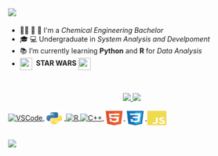 ### <img src="https://i.gifer.com/origin/1b/1bceb26d91bbe929e5e2f3c6577c6b49_w200.webp">

- 🧑‍🔬 🥼 🧪 I'm a *Chemical Engineering Bachelor*
- 🎓 💻 Undergraduate in *System Analysis and Develpoment*
- 📚 I’m currently learning <b>Python</b> and <b>R</b> for *Data Analysis*
- <img align="center" height="25" width="25" src="https://user-images.githubusercontent.com/86980326/162636279-3fdd75fb-34ad-4277-95fb-e30b9bca600b.png">&nbsp; <B>STAR WARS</B> <img align="center" height="25" width="25" src="https://user-images.githubusercontent.com/86980326/162636327-b17618ba-5cc9-40bf-8c5e-bbe6dc0b1dd4.png">

##
<br>
<div align="center">
  <a href="https://github.com/eduardo-pcamargo">
  <img height="180em" src="https://github-readme-stats.vercel.app/api?username=eduardo-pcamargo&show_icons=true&theme=dracula&include_all_commits=true&count_private=true"/>
  <img height="180em" src="https://github-readme-stats.vercel.app/api/top-langs/?username=eduardo-pcamargo&layout=compact&langs_count=7&theme=dracula"/>
</div>
  
<div style="display: inline_block"><br>
  <img align="center" alt="VSCode" height="30" width="40" src="https://cdn.jsdelivr.net/gh/devicons/devicon/icons/vscode/vscode-original.svg" />      
  <img align="center" alt="Python" height="30" width="40" src="https://raw.githubusercontent.com/devicons/devicon/master/icons/python/python-original.svg">
  <img align="center" alt="R" height="30" width="40" src="https://cdn.jsdelivr.net/gh/devicons/devicon/icons/rstudio/rstudio-original.svg">
  <img align="center" alt="C++" height="30" width="40" src="https://cdn.jsdelivr.net/gh/devicons/devicon/icons/cplusplus/cplusplus-original.svg" />        
  <img align="center" alt="HTML5" height="30" width="40" src="https://raw.githubusercontent.com/devicons/devicon/master/icons/html5/html5-original.svg">
  <img align="center" alt="CSS3" height="30" width="40" src="https://raw.githubusercontent.com/devicons/devicon/master/icons/css3/css3-original.svg">
  <img align="center" alt="Js" height="30" width="40" src="https://raw.githubusercontent.com/devicons/devicon/master/icons/javascript/javascript-plain.svg">
</div>
  
##
  
<div> 
  <a href="https://www.linkedin.com/in/eduardo-pires-camargo/" target="_blank"><img src="https://img.shields.io/badge/-LinkedIn-%230077B5?style=for-the-badge&logo=linkedin&logoColor=white" target="_blank"></a> 
</div>

